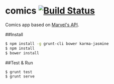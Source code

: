 comics [![Build Status](https://travis-ci.org/dbtek/comics.svg?branch=master)](https://travis-ci.org/dbtek/comics)
======

Comics app based on [Marvel's API](https://developer.marvel.com).

##Install
```bash
$ npm install -g grunt-cli bower karma-jasmine
$ npm install
$ bower install
```

##Test & Run
```bash
$ grunt test
$ grunt serve
```
